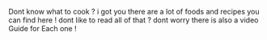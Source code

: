 Dont know what to cook ? 
i got you 
there are a lot of foods and recipes you can find here !
dont like to read all of that ? 
dont worry there is also a video Guide for Each one !

